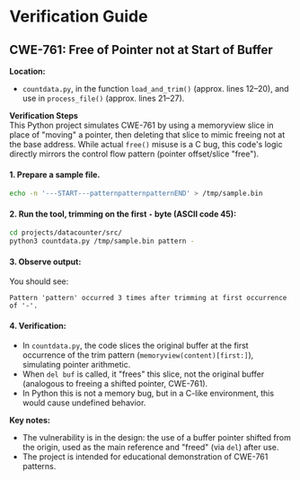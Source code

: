
# Verification Guide

## CWE-761: Free of Pointer not at Start of Buffer

**Location:**  
- `countdata.py`, in the function `load_and_trim()` (approx. lines 12–20), and use in `process_file()` (approx. lines 21–27).

**Verification Steps**  
This Python project simulates CWE-761 by using a memoryview slice in place of "moving" a pointer, then deleting that slice to mimic freeing not at the base address. While actual `free()` misuse is a C bug, this code's logic directly mirrors the control flow pattern (pointer offset/slice "free").

#### 1. Prepare a sample file.

```bash
echo -n '---START---patternpatternpatternEND' > /tmp/sample.bin
```

#### 2. Run the tool, trimming on the first `-` byte (ASCII code 45):

```bash
cd projects/datacounter/src/
python3 countdata.py /tmp/sample.bin pattern -
```

#### 3. Observe output:

You should see:

```
Pattern 'pattern' occurred 3 times after trimming at first occurrence of '-'.
```

#### 4. Verification:

- In `countdata.py`, the code slices the original buffer at the first occurrence of the trim pattern (`memoryview(content)[first:]`), simulating pointer arithmetic.
- When `del buf` is called, it "frees" this slice, not the original buffer (analogous to freeing a shifted pointer, CWE-761).
- In Python this is not a memory bug, but in a C-like environment, this would cause undefined behavior.

**Key notes:**  
- The vulnerability is in the design: the use of a buffer pointer shifted from the origin, used as the main reference and "freed" (via `del`) after use.
- The project is intended for educational demonstration of CWE-761 patterns.
